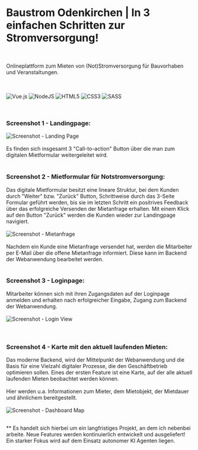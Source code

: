 # Baustrom Odenkirchen | In 3 einfachen Schritten zur Stromversorgung!

<br>


Onlineplattform zum Mieten von (Not)Stromversorgung für Bauvorhaben und Veranstaltungen.
<br>
<br>
<br>

![Vue.js](https://img.shields.io/badge/vuejs-%2335495e.svg?style=for-the-badge&logo=vuedotjs&logoColor=%234FC08D)
![NodeJS](https://img.shields.io/badge/node.js-6DA55F?style=for-the-badge&logo=node.js&logoColor=white)
![HTML5](https://img.shields.io/badge/html5-%23E34F26.svg?style=for-the-badge&logo=html5&logoColor=white)
![CSS3](https://img.shields.io/badge/css3-%231572B6.svg?style=for-the-badge&logo=css3&logoColor=white)
![SASS](https://img.shields.io/badge/SASS-hotpink.svg?style=for-the-badge&logo=SASS&logoColor=white)

<br>

### Screenshot 1 - Landingpage:
![Screenshot - Landing Page](https://github.com/user-attachments/assets/5632dc00-d7c6-47d5-bc96-c45ac0173a5f)
<br>
<br>
Es finden sich insgesamt 3 "Call-to-action" Button über die man zum digitalen Mietformular weitergeleitet wird.
<br>
<br>

### Screenshot 2 - Mietformular für Notstromversorgung:
Das digitale Mietformular besitzt eine lineare Struktur, bei dem Kunden durch "Weiter" bzw. "Zurück" Button, Schrittweise durch das 3-Seite Formular geführt werden, bis sie im letzten Schritt ein positrives Feedback über das erfolgreiche Versenden der Mietanfrage erhalten. Mit einem Klick auf den Button "Zurück" werden die Kunden wieder zur Landingpage navigiert.
<br>
<br>
![Screenshot - Mietanfrage](https://github.com/user-attachments/assets/31345311-0b8b-4ec5-a4a4-f54e6fd1bf62)
<br>
<br>
Nachdem ein Kunde eine Mietanfrage versendet hat, werden die Mitarbeiter per E-Mail über die offene Mietanfrage informiert. Diese kann im Backend der Webanwendung bearbeitet werden.
<br>
<br>

### Screenshot 3 - Loginpage:
Mitarbeiter können sich mit ihren Zugangsdaten auf der Loginpage anmelden und erhalten nach erfolgreicher Eingabe, Zugang zum Backend der Webanwendung.
<br>
<br>
![Screenshot - Login View](https://github.com/user-attachments/assets/21294028-c61c-4656-ab59-18575b887a9d)
<br>
<br>
<br>

### Screenshot 4 - Karte mit den aktuell laufenden Mieten:
Das moderne Backend, wird der Mittelpunkt der Webanwendung und die Basis für eine Vielzahl digitaler Prozesse, die den Geschäftbetrieb optimieren sollen. Eines der ersten Feature ist eine Karte, auf der alle aktuell laufenden Mieten beobachtet werden können.
<br>
<br>
Hier werden u.a. Informationen zum Mieter, dem Mietobjekt, der Mietdauer und ähnlichem bereitgestellt.  
<br>
![Screenshot - Dashboard Map](https://github.com/user-attachments/assets/a27f11b3-67f8-419d-ac68-3bf7eaaf13dd)

<br>
** Es handelt sich hierbei um ein langfristiges Projekt, an dem ich nebenbei arbeite. Neue Features werden kontinuierlich entwickelt und ausgeliefert! Ein starker Fokus wird auf dem Einsatz autonomer KI Agenten liegen.
